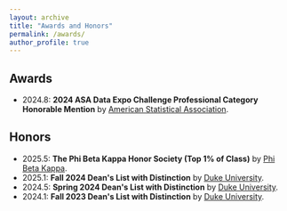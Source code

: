 ```yaml
---
layout: archive
title: "Awards and Honors"
permalink: /awards/
author_profile: true
---
```

## Awards

- 2024.8: **2024 ASA Data Expo Challenge Professional Category Honorable Mention** by 
  <a href="https://community.amstat.org/dataexpo/events/2024-data-expo-challenge" target="_blank" rel="noopener noreferrer">American Statistical Association</a>.

## Honors

- 2025.5: **The Phi Beta Kappa Honor Society (Top 1% of Class)** by <a href="https://www.pbk.org/" target="_blank" rel="noopener noreferrer">Phi Beta Kappa</a>.
- 2025.1: **Fall 2024 Dean's List with Distinction** by <a href="https://registrar.duke.edu/student-resources/academic-honors-and-recognition/" target="_blank" rel="noopener noreferrer">Duke University</a>.
- 2024.5: **Spring 2024 Dean's List with Distinction** by <a href="https://registrar.duke.edu/student-resources/academic-honors-and-recognition/" target="_blank" rel="noopener noreferrer">Duke University</a>.
- 2024.1: **Fall 2023 Dean's List with Distinction** by <a href="https://registrar.duke.edu/student-resources/academic-honors-and-recognition/" target="_blank" rel="noopener noreferrer">Duke University</a>.